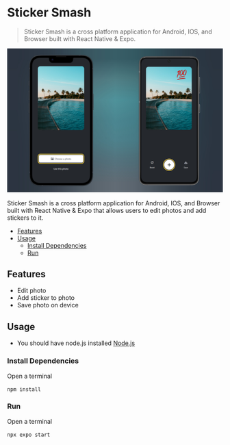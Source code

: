 # Sticker Smash

> Sticker Smash is a cross platform application for Android, IOS, and Browser built with React Native & Expo.

<img src="./assets/screenshot.png">

Sticker Smash is a cross platform application for Android, IOS, and Browser built with React Native & Expo that allows users to edit photos and add stickers to it.

<!-- toc -->

- [Features](#features)
- [Usage](#usage)
  - [Install Dependencies](#install-dependencies)
  - [Run](#run)

<!-- tocstop -->

## Features

- Edit photo
- Add sticker to photo
- Save photo on device

## Usage

- You should have node.js installed [Node.js](https://nodejs.org)

### Install Dependencies

Open a terminal

```
npm install
```

### Run

Open a terminal

```
npx expo start
```
